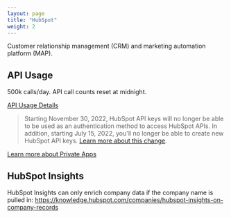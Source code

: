 ```yaml
---
layout: page
title: "HubSpot"
weight: 2
---
```



Customer relationship management (CRM) and marketing automation platform (MAP).

## API Usage

500k calls/day. API call counts reset at midnight. 

[API Usage Details](https://developers.hubspot.com/docs/api/usage-details)

> Starting November 30, 2022, HubSpot API keys will no longer be able to be used as an authentication method to access HubSpot APIs. In addition, starting July 15, 2022, you'll no longer be able to create new HubSpot API keys. [Learn more about this change](https://developers.hubspot.com/changelog/upcoming-api-key-sunset).

[Learn more about Private Apps](https://developers.hubspot.com/docs/api/private-apps)

## HubSpot Insights

HubSpot Insights can only enrich company data if the company name is pulled in: https://knowledge.hubspot.com/companies/hubspot-insights-on-company-records
